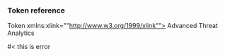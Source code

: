 ### Token reference
Token xmlns:xlink=""http://www.w3.org/1999/xlink""> Advanced Threat Analytics </Token>

#< this is error

